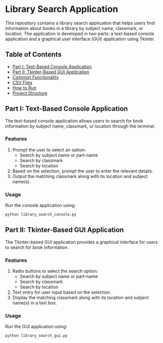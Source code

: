 # Library Search Application

This repository contains a library search application that helps users find information about books in a library by subject name, classmark, or location. The application is developed in two parts: a text-based console application and a graphical user interface (GUI) application using Tkinter.

## Table of Contents
- [Part I: Text-Based Console Application](#part-i-text-based-console-application)
- [Part II: Tkinter-Based GUI Application](#part-ii-tkinter-based-gui-application)
- [Common Functionality](#common-functionality)
- [CSV Files](#csv-files)
- [How to Run](#how-to-run)
- [Project Structure](#project-structure)

## Part I: Text-Based Console Application

The text-based console application allows users to search for book information by subject name, classmark, or location through the terminal.

### Features
1. Prompt the user to select an option:
   - Search by subject name or part-name
   - Search by classmark
   - Search by location
2. Based on the selection, prompt the user to enter the relevant details.
3. Output the matching classmark along with its location and subject name(s).

### Usage

Run the console application using:
```bash
python library_search_console.py
```

## Part II: Tkinter-Based GUI Application

The Tkinter-based GUI application provides a graphical interface for users to search for book information.

### Features

1. Radio buttons to select the search option:
   - Search by subject name or part-name
   - Search by classmark
   - Search by location
2. Text entry for user input based on the selection.
3. Display the matching classmark along with its location and subject name(s) in a text box.

### Usage

Run the GUI application using:
```bash
python library_search_gui.py
